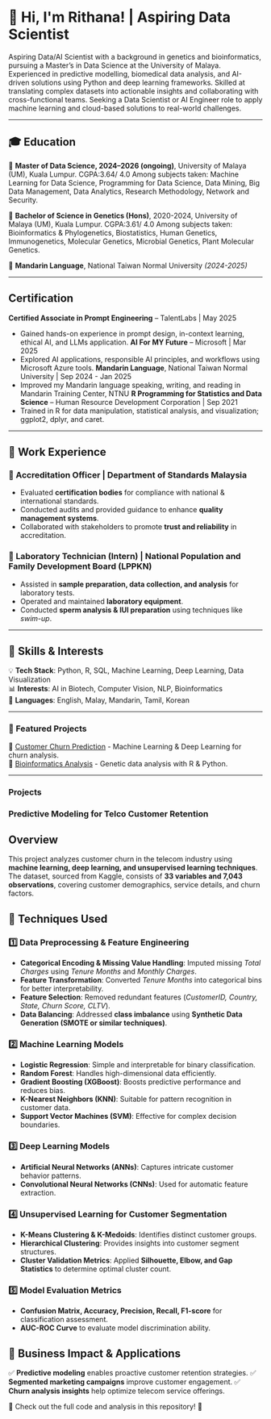 # 👋 Hi, I'm Rithana! | Aspiring Data Scientist  

Aspiring Data/AI Scientist with a background in genetics and bioinformatics, pursuing a Master’s in Data Science at the University of Malaya. Experienced in predictive modelling, biomedical data analysis, and AI-driven solutions using Python and deep learning frameworks. Skilled at translating complex datasets into actionable insights and collaborating with cross-functional teams. Seeking a Data Scientist or AI Engineer role to apply machine learning and cloud-based solutions to real-world challenges.

---

## 🎓 Education  
📍 **Master of Data Science, 2024–2026 (ongoing)**, University of Malaya (UM), Kuala Lumpur. 
CGPA:3.64/ 4.0
Among subjects taken: Machine Learning for Data Science, Programming for Data Science, Data Mining, Big Data Management, Data Analytics, Research Methodology, Network and Security.

📍 **Bachelor of Science in Genetics (Hons)**, 2020-2024, University of Malaya (UM), Kuala Lumpur.
CGPA:3.61/ 4.0
Among subjects taken: Bioinformatics & Phylogenetics, Biostatistics, Human Genetics, Immunogenetics, Molecular Genetics, Microbial Genetics, Plant Molecular Genetics.

📍 **Mandarin Language**, National Taiwan Normal University *(2024-2025)*  

---
## Certification

**Certified Associate in Prompt Engineering** – TalentLabs | May 2025
-	Gained hands-on experience in prompt design, in-context learning, ethical AI, and LLMs application.
**AI For MY Future** – Microsoft | Mar 2025
-	Explored AI applications, responsible AI principles, and workflows using Microsoft Azure tools.
**Mandarin Language**, National Taiwan Normal University | Sep 2024 - Jan 2025
- Improved my Mandarin language speaking, writing, and reading in Mandarin Training Center, NTNU
**R Programming for Statistics and Data Science** – Human Resource Development Corporation | Sep 2021
-	Trained in R for data manipulation, statistical analysis, and visualization; ggplot2, dplyr, and caret.

---
## 💼 Work Experience  

### 🔹 Accreditation Officer | Department of Standards Malaysia  
- Evaluated **certification bodies** for compliance with national & international standards.  
- Conducted audits and provided guidance to enhance **quality management systems**.  
- Collaborated with stakeholders to promote **trust and reliability** in accreditation.  

### 🔹 Laboratory Technician (Intern) | National Population and Family Development Board (LPPKN)  
- Assisted in **sample preparation, data collection, and analysis** for laboratory tests.  
- Operated and maintained **laboratory equipment**.  
- Conducted **sperm analysis & IUI preparation** using techniques like *swim-up*.  

---

## 🔬 Skills & Interests  
💡 **Tech Stack**: Python, R, SQL, Machine Learning, Deep Learning, Data Visualization  
📊 **Interests**: AI in Biotech, Computer Vision, NLP, Bioinformatics  
🌱 **Languages**: English, Malay, Mandarin, Tamil, Korean 

---

### 🚀 Featured Projects  
📌 [Customer Churn Prediction](https://github.com/yourusername/customer-churn) - Machine Learning & Deep Learning for churn analysis.  
📌 [Bioinformatics Analysis](https://github.com/yourusername/bioinformatics-project) - Genetic data analysis with R & Python.  

---


### Projects
### Predictive Modeling for Telco Customer Retention
## Overview
This project analyzes customer churn in the telecom industry using **machine learning, deep learning, and unsupervised learning techniques**. The dataset, sourced from Kaggle, consists of **33 variables and 7,043 observations**, covering customer demographics, service details, and churn factors.

## 🚀 Techniques Used

### 1️⃣ Data Preprocessing & Feature Engineering
- **Categorical Encoding & Missing Value Handling**: Imputed missing *Total Charges* using *Tenure Months* and *Monthly Charges*.
- **Feature Transformation**: Converted *Tenure Months* into categorical bins for better interpretability.
- **Feature Selection**: Removed redundant features (*CustomerID, Country, State, Churn Score, CLTV*).
- **Data Balancing**: Addressed **class imbalance** using **Synthetic Data Generation (SMOTE or similar techniques)**.

### 2️⃣ Machine Learning Models
- **Logistic Regression**: Simple and interpretable for binary classification.
- **Random Forest**: Handles high-dimensional data efficiently.
- **Gradient Boosting (XGBoost)**: Boosts predictive performance and reduces bias.
- **K-Nearest Neighbors (KNN)**: Suitable for pattern recognition in customer data.
- **Support Vector Machines (SVM)**: Effective for complex decision boundaries.

### 3️⃣ Deep Learning Models
- **Artificial Neural Networks (ANNs)**: Captures intricate customer behavior patterns.
- **Convolutional Neural Networks (CNNs)**: Used for automatic feature extraction.

### 4️⃣ Unsupervised Learning for Customer Segmentation
- **K-Means Clustering & K-Medoids**: Identifies distinct customer groups.
- **Hierarchical Clustering**: Provides insights into customer segment structures.
- **Cluster Validation Metrics**: Applied **Silhouette, Elbow, and Gap Statistics** to determine optimal cluster count.

### 5️⃣ Model Evaluation Metrics
- **Confusion Matrix, Accuracy, Precision, Recall, F1-score** for classification assessment.
- **AUC-ROC Curve** to evaluate model discrimination ability.

## 🎯 Business Impact & Applications
✅ **Predictive modeling** enables proactive customer retention strategies.
✅ **Segmented marketing campaigns** improve customer engagement.
✅ **Churn analysis insights** help optimize telecom service offerings.

📌 Check out the full code and analysis in this repository! 🚀
